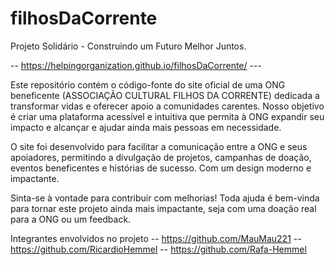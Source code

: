 ﻿# filhosDaCorrente

Projeto Solidário - Construindo um Futuro Melhor Juntos.

--   https://helpingorganization.github.io/filhosDaCorrente/  ---

Este repositório contém o código-fonte do site oficial de uma ONG beneficente (ASSOCIAÇÃO CULTURAL FILHOS DA CORRENTE) dedicada a transformar vidas e oferecer apoio a comunidades carentes. Nosso objetivo é criar uma plataforma acessível e intuitiva que permita à ONG expandir seu impacto e alcançar e ajudar ainda mais pessoas em necessidade.

O site foi desenvolvido para facilitar a comunicação entre a ONG e seus apoiadores, permitindo a divulgação de projetos, campanhas de doação, eventos beneficentes e histórias de sucesso. Com um design moderno e impactante.

Sinta-se à vontade para contribuir com melhorias! Toda ajuda é bem-vinda para tornar este projeto ainda mais impactante, seja com uma doação real para a ONG ou um feedback.

Integrantes envolvidos no projeto
-- https://github.com/MauMau221
-- https://github.com/RicardioHemmel
-- https://github.com/Rafa-Hemmel


